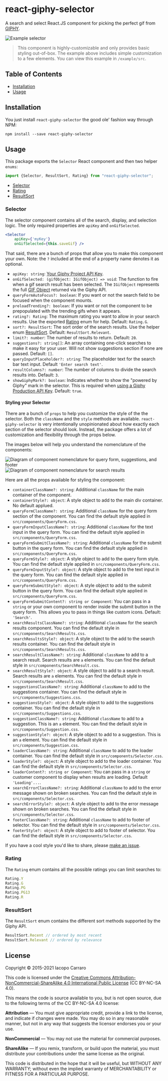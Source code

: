 # react-giphy-selector
A search and select React.JS component for picking the perfect gif from [GIPHY](https://giphy.com/).

![Example selector](./docs/example_1.gif)

> This component is highly-customizable and only provides basic styling out-of-box. The example above includes simple customization to a few elements. You can view this example in `/example/src`.

## Table of Contents

- [Installation](#installation)
- [Usage](#usage)

## Installation

You just install `react-giphy-selector` the good ole' fashion way through NPM:

```
npm install --save react-giphy-selector
```

## Usage

This package exports the `Selector` React component and then two helper `enums`:

```js
import {Selector, ResultSort, Rating} from "react-giphy-selector";

```

- [Selector](#selector)
- [Rating](#rating)
- [ResultSort](#resultSort)

### Selector

The selector component contains all of the search, display, and selection logic. The only required properties are `apiKey` and `onGifSelected`.

```jsx
<Selector
	apiKey={'myKey'}
	onGifSelected={this.saveGif} />
```

That said, there are a bunch of props that allow you to make this component your own. Note: the `?` included at the end of a property name denotes it as optional.

- `apiKey: string`: [Your Giphy Project API Key](https://developers.giphy.com/).
- `onGifSelected: (gifObject: IGifObject) => void`: The function to fire when a gif search result has been selected. The `IGifObject` represents the full [GIF Object](https://developers.giphy.com/docs/#gif-object) returned via the Giphy API.
- `queryFormAutoFocus?: boolean`: If you want or not the search field to be focused when the component mounts.
- `preloadTrending?: boolean`: If you want or not the component to be prepopulated with the trending gifs when it appears.
- `rating?: Rating`: The maximum rating you want to allow in your search results. Use the exported [Rating](#rating) enum for help. Default: `Rating.G`.
- `sort?: ResultSort`: The sort order of the search results. Use the helper enum [ResultSort](#resultsort). Default: `ResultSort.Relevant`.
- `limit?: number`: The number of results to return. Default: `20`.
- `suggestions?: string[]`: An array containing one-click searches to make it easy for your user. Will not show suggestions section if none are passed. Default: `[]`.
- `queryInputPlaceholder?: string`: The placeholder text for the search bar text input. Default `'Enter search text'`.
- `resultColumns?: number`: The number of columns to divide the search results into. Default: `3`.
- `showGiphyMark?: boolean`: Indicates whether to show the "powered by Giphy" mark in the selector. This is required when [using a Giphy Production API Key](https://developers.giphy.com/docs/#production-key). Default: `true`.

#### Styling your Selector

There are a bunch of `props` to help you customize the style of the the selector. Both the `className` and the `style` methods are available. `react-giphy-selector` is very intentionally unopinionated about how exactly each section of the selector should look. Instead, the package offers a lot of customization and flexibility through the props below.

The images below will help you understand the nomenclature of the components:

![Diagram of component nomenclature for query form, suggestions, and footer](./docs/components_1.png)
![Diagram of component nomenclature for search results](./docs/components_2.png)

Here are all the props available for styling the component:

- `containerClassName?: string`: Additional `className` for the main container of the component.
- `containerStyle?: object`: A style object to add to the main div container. No default applued.
- `queryFormClassName?: string`: Additional `className` for the query form section of the component. You can find the default style applied in `src/components/QueryForm.css`.
- `queryFormInputClassName?: string`: Additional `className` for the text input in the query form. You can find the default style applied in `src/components/QueryForm.css`.
- `queryFormSubmitClassName?: string`: Additional `className` for the submit button in the query form. You can find the default style applied in `src/components/QueryForm.css`.
- `queryFormStyle?: object`: A style object to add to the query form style. You can find the default style applied in `src/components/QueryForm.css`.
- `queryFormInputStyle?: object`: A style object to add to the text input in the query form. You can find the default style applied in `src/components/QueryForm.css`.
- `queryFormSubmitStyle?: object`: A style object to add to the submit button in the query form. You can find the default style applied in `src/components/QueryForm.css`.
- `queryFormSubmitContent?: string or Component`: You can pass in a `string` or your own component to render inside the submit button in the query form. This allows you to pass in things like custom icons. Default: `'Search'`.
- `searchResultsClassName?: string`: Additional `className` for the search results component. You can find the default style in `src/components/SearchResults.css`.
- `searchResultsStyle?: object`: A style object to the add to the search results container. You can find the default style in `src/components/SearchResults.css`.
- `searchResultClassName?: string`: Additional `className` to add to a search result. Search results are `a` elements. You can find the default style in `src/components/SearchResult.css`.
- `searchResultStyle?: object`: A style object to add to a search result. Search results are `a` elements. You can find the default style in `src/components/SearchResult.css`.
- `suggestionsClassName?: string`: Additional `className` to add to the suggestions container. You can find the default style in `src/components/Suggestions.css`.
- `suggestionsStyle?: object`: A style object to add to the suggestions container. You can find the default style in `src/components/Suggestions.css`.
- `suggestionClassName?: string`: Additional `className` to add to a suggestion. This is an `a` element. You can find the default style in `src/components/Suggestion.css`.
- `suggestionStyle?: object`: A style object to add to a suggestion. This is an `a` element. You can find the default style in `src/components/Suggestion.css`.
- `loaderClassName?: string`: Additional `className` to add to the loader container. You can find the default style in `src/components/Selector.css`.
- `loaderStyle?: object`: A style object to add to the loader container. You can find the default style in `src/components/Selector.css`.
- `loaderContent?: string or Component`: You can pass in a `string` or customer component to display when results are loading. Default `'Loading'...`.
- `searchErrorClassName?: string`: Additional `className` to add to the error message shown on broken searches. You can find the default style in `src/components/Selector.css`.
- `searchErrorStyle?: object`: A style object to add to the error message shown on broken searches. You can find the default style in `src/components/Selector.css`.
- `footerClassName?: string`: Additional `className` to add to footer of selector.  You can find the default style in `src/components/Selector.css`.
- `footerStyle?: object`: A style object to add to footer of selector.  You can find the default style in `src/components/Selector.css`.

If you have a cool style you'd like to share, please [make an issue](https://github.com/tshaddix/react-giphy-selector/issues).

### Rating

The `Rating` enum contains all the possible ratings you can limit searches to:

```js
Rating.Y
Rating.G
Rating.PG
Rating.PG13
Rating.R
```

### ResultSort

The `ResultSort` enum contains the different sort methods supported by the Giphy API.

```js
ResultSort.Recent // ordered by most recent
ResultSort.Relevant // ordered by relevance
```


## License

Copyright © 2015-2021 Iacopo Carraro

This code is licensed under the [Creative Commons Attribution-NonCommercial-ShareAlike 4.0 International Public License](https://creativecommons.org/licenses/by-nc-sa/4.0/) (CC BY-NC-SA 4.0).

This means the code is source available to you, but is not open source, due to the following terms of the CC BY-NC-SA 4.0 license:

**Attribution** — You must give appropriate credit, provide a link to the license, and indicate if changes were made. You may do so in any reasonable manner, but not in any way that suggests the licensor endorses you or your use.

**NonCommercial** — You may not use the material for commercial purposes.

**ShareAlike** — If you remix, transform, or build upon the material, you must distribute your contributions under the same license as the original. 

This code is distributed in the hope that it will be useful, but WITHOUT ANY WARRANTY; without even the implied warranty of MERCHANTABILITY or FITNESS FOR A PARTICULAR PURPOSE.
